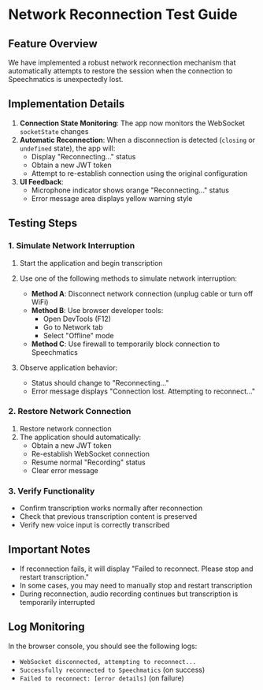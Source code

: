 # Network Reconnection Test Guide

## Feature Overview

We have implemented a robust network reconnection mechanism that automatically attempts to restore the session when the connection to Speechmatics is unexpectedly lost.

## Implementation Details

1. **Connection State Monitoring**: The app now monitors the WebSocket `socketState` changes
2. **Automatic Reconnection**: When a disconnection is detected (`closing` or `undefined` state), the app will:
   - Display "Reconnecting..." status
   - Obtain a new JWT token
   - Attempt to re-establish connection using the original configuration
3. **UI Feedback**: 
   - Microphone indicator shows orange "Reconnecting..." status
   - Error message area displays yellow warning style

## Testing Steps

### 1. Simulate Network Interruption

1. Start the application and begin transcription
2. Use one of the following methods to simulate network interruption:
   - **Method A**: Disconnect network connection (unplug cable or turn off WiFi)
   - **Method B**: Use browser developer tools:
     - Open DevTools (F12)
     - Go to Network tab
     - Select "Offline" mode
   - **Method C**: Use firewall to temporarily block connection to Speechmatics

3. Observe application behavior:
   - Status should change to "Reconnecting..."
   - Error message displays "Connection lost. Attempting to reconnect..."

### 2. Restore Network Connection

1. Restore network connection
2. The application should automatically:
   - Obtain a new JWT token
   - Re-establish WebSocket connection
   - Resume normal "Recording" status
   - Clear error message

### 3. Verify Functionality

- Confirm transcription works normally after reconnection
- Check that previous transcription content is preserved
- Verify new voice input is correctly transcribed

## Important Notes

- If reconnection fails, it will display "Failed to reconnect. Please stop and restart transcription."
- In some cases, you may need to manually stop and restart transcription
- During reconnection, audio recording continues but transcription is temporarily interrupted

## Log Monitoring

In the browser console, you should see the following logs:
- `WebSocket disconnected, attempting to reconnect...`
- `Successfully reconnected to Speechmatics` (on success)
- `Failed to reconnect: [error details]` (on failure)